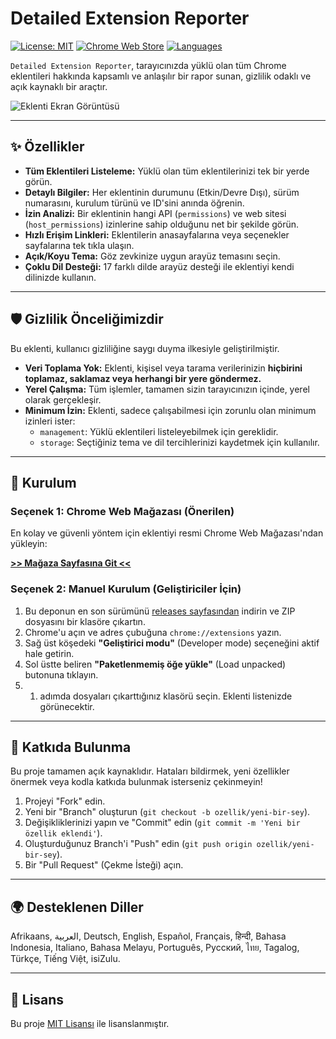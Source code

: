 # Detailed Extension Reporter

[![License: MIT](https://img.shields.io/badge/License-MIT-yellow.svg)](https://opensource.org/licenses/MIT)
[![Chrome Web Store](https://img.shields.io/chrome-web-store/v/abcdefghijklmnopqrstuvwxyzabcdef?label=Chrome%20Web%20Store&color=blue)](https://chrome.google.com/webstore/detail/detailed-extension-report/agcgjmkidgdcefgafabecdnajneekmmm)
[![Languages](https://img.shields.io/badge/Languages-17-green.svg)](#diller)

`Detailed Extension Reporter`, tarayıcınızda yüklü olan tüm Chrome eklentileri hakkında kapsamlı ve anlaşılır bir rapor sunan, gizlilik odaklı ve açık kaynaklı bir araçtır.

![Eklenti Ekran Görüntüsü](https://lh3.googleusercontent.com/Cc5viyYHGDz0rN3AT1YO6noJB7RFVd4Ha0XvoHd-j3MKS6yJ0zkGEKtrPjZenxfnOQcN9N8x-ORDUE6h6arRtFlkzMA=s800-w800-h500)

---

## ✨ Özellikler

- **Tüm Eklentileri Listeleme:** Yüklü olan tüm eklentilerinizi tek bir yerde görün.
- **Detaylı Bilgiler:** Her eklentinin durumunu (Etkin/Devre Dışı), sürüm numarasını, kurulum türünü ve ID'sini anında öğrenin.
- **İzin Analizi:** Bir eklentinin hangi API (`permissions`) ve web sitesi (`host_permissions`) izinlerine sahip olduğunu net bir şekilde görün.
- **Hızlı Erişim Linkleri:** Eklentilerin anasayfalarına veya seçenekler sayfalarına tek tıkla ulaşın.
- **Açık/Koyu Tema:** Göz zevkinize uygun arayüz temasını seçin.
- **Çoklu Dil Desteği:** 17 farklı dilde arayüz desteği ile eklentiyi kendi dilinizde kullanın.

---

## 🛡️ Gizlilik Önceliğimizdir

Bu eklenti, kullanıcı gizliliğine saygı duyma ilkesiyle geliştirilmiştir.

- **Veri Toplama Yok:** Eklenti, kişisel veya tarama verilerinizin **hiçbirini toplamaz, saklamaz veya herhangi bir yere göndermez.**
- **Yerel Çalışma:** Tüm işlemler, tamamen sizin tarayıcınızın içinde, yerel olarak gerçekleşir.
- **Minimum İzin:** Eklenti, sadece çalışabilmesi için zorunlu olan minimum izinleri ister:
    - `management`: Yüklü eklentileri listeleyebilmek için gereklidir.
    - `storage`: Seçtiğiniz tema ve dil tercihlerinizi kaydetmek için kullanılır.

---

## 🚀 Kurulum

### Seçenek 1: Chrome Web Mağazası (Önerilen)

En kolay ve güvenli yöntem için eklentiyi resmi Chrome Web Mağazası'ndan yükleyin:

**[>> Mağaza Sayfasına Git <<](https://chrome.google.com/webstore/detail/detailed-extension-report/agcgjmkidgdcefgafabecdnajneekmmm)**

### Seçenek 2: Manuel Kurulum (Geliştiriciler İçin)

1.  Bu deponun en son sürümünü [releases sayfasından](https://github.com/FarisHotmail/detailed-extension-reporter/releases) indirin ve ZIP dosyasını bir klasöre çıkartın.
2.  Chrome'u açın ve adres çubuğuna `chrome://extensions` yazın.
3.  Sağ üst köşedeki **"Geliştirici modu"** (Developer mode) seçeneğini aktif hale getirin.
4.  Sol üstte beliren **"Paketlenmemiş öğe yükle"** (Load unpacked) butonuna tıklayın.
5.  1. adımda dosyaları çıkarttığınız klasörü seçin. Eklenti listenizde görünecektir.

---

## 🔧 Katkıda Bulunma

Bu proje tamamen açık kaynaklıdır. Hataları bildirmek, yeni özellikler önermek veya kodla katkıda bulunmak isterseniz çekinmeyin!

1.  Projeyi "Fork" edin.
2.  Yeni bir "Branch" oluşturun (`git checkout -b ozellik/yeni-bir-sey`).
3.  Değişikliklerinizi yapın ve "Commit" edin (`git commit -m 'Yeni bir özellik eklendi'`).
4.  Oluşturduğunuz Branch'i "Push" edin (`git push origin ozellik/yeni-bir-sey`).
5.  Bir "Pull Request" (Çekme İsteği) açın.

---

## <a id="diller">🌍 Desteklenen Diller</a>

Afrikaans, العربية, Deutsch, English, Español, Français, हिन्दी, Bahasa Indonesia, Italiano, Bahasa Melayu, Português, Русский, ไทย, Tagalog, Türkçe, Tiếng Việt, isiZulu.

---

## 📄 Lisans

Bu proje [MIT Lisansı](LICENSE) ile lisanslanmıştır.
